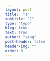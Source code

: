 ```yaml
---
layout: post
title:  "1"
subtitle: "1"
type: "type"
blog: true
text: true
author: "s4ng"
post-header: false
header-img: ""
order: 8
---
```


